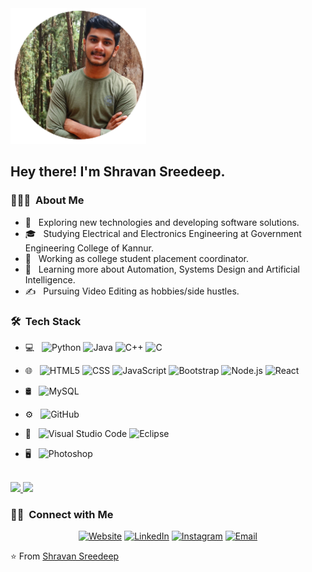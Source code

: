<img src="https://github.com/ShravanSreedeep/ShravanSreedeep/blob/main/Untitled.png">

<h2> Hey there! I'm Shravan Sreedeep.</h2>

<h3> 👨🏻‍💻 &nbsp;About Me </h3>

- 🤔 &nbsp; Exploring new technologies and developing software solutions.
- 🎓 &nbsp; Studying Electrical and Electronics Engineering at Government Engineering College of Kannur.
- 💼 &nbsp; Working as college student placement coordinator.
- 🌱 &nbsp; Learning more about Automation, Systems Design and Artificial Intelligence.
- ✍️ &nbsp; Pursuing Video Editing as hobbies/side hustles.

<h3> 🛠 &nbsp;Tech Stack</h3>

- 💻 &nbsp;
  ![Python](https://img.shields.io/badge/-Python-333333?style=flat&logo=python)
  ![Java](https://img.shields.io/badge/-Java-333333?style=flat&logo=Java&logoColor=007396)
  ![C++](https://img.shields.io/badge/-C++-333333?style=flat&logo=C%2B%2B&logoColor=00599C)
  ![C](https://img.shields.io/badge/-C-333333?style=flat&logo=C&logoColor=00599C)
- 🌐 &nbsp;
  ![HTML5](https://img.shields.io/badge/-HTML5-333333?style=flat&logo=HTML5)
  ![CSS](https://img.shields.io/badge/-CSS-333333?style=flat&logo=CSS3&logoColor=1572B6)
  ![JavaScript](https://img.shields.io/badge/-JavaScript-333333?style=flat&logo=javascript)
  ![Bootstrap](https://img.shields.io/badge/-Bootstrap-333333?style=flat&logo=bootstrap&logoColor=563D7C)
  ![Node.js](https://img.shields.io/badge/-Node.js-333333?style=flat&logo=node.js)
  ![React](https://img.shields.io/badge/-React-333333?style=flat&logo=react)
- 🛢 &nbsp;
  ![MySQL](https://img.shields.io/badge/-MySQL-333333?style=flat&logo=mysql)
  
- ⚙️ &nbsp;
  ![GitHub](https://img.shields.io/badge/-GitHub-333333?style=flat&logo=github)
  
- 🔧 &nbsp;
  ![Visual Studio Code](https://img.shields.io/badge/-Visual%20Studio%20Code-333333?style=flat&logo=visual-studio-code&logoColor=007ACC)
  ![Eclipse](https://img.shields.io/badge/-Eclipse-333333?style=flat&logo=eclipse-ide&logoColor=2C2255)
- 🖥 &nbsp;
  ![Photoshop](https://img.shields.io/badge/-Photoshop-333333?style=flat&logo=adobe-photoshop)
  

<br/>
<a href="https://github.com/ShravanSreedeep">
  <img height="180em" src="https://github-readme-stats.vercel.app/api?username=ShravanSreedeep&theme=dark&show_icons=true)"/>
  <img height="180em" src="https://github-readme-stats.vercel.app/api/top-langs/?username=ShravanSreedeep&theme=dracula&layout=compact" />
</a>

<br/>

<h3> 🤝🏻 &nbsp;Connect with Me </h3>

<p align="center">
<a href="https://shravansreedeep.github.io/Personal-Website//"><img alt="Website" src="https://img.shields.io/badge/Website-www.shravansreedeep.com-blue?style=flat-square&logo=google-chrome"></a>
<a href="https://www.linkedin.com/in/shravansreedeep/"><img alt="LinkedIn" src="https://img.shields.io/badge/LinkedIn-Shravan%20Sreedeep-blue?style=flat-square&logo=linkedin"></a>
<a href="https://www.instagram.com/shravansreedeep/"><img alt="Instagram" src="https://img.shields.io/badge/Instagram-Shravan%20Sreedeep-blue?style=flat-square&logo=instagram"></a>
<a href="mailto:shravansreedeep2000@gmail.com"><img alt="Email" src="https://img.shields.io/badge/Email-shravansreedeep2000@gmail.com-blue?style=flat-square&logo=gmail"></a>
</p>

⭐️ From [Shravan Sreedeep](https://github.com/ShravanSreedeep)

